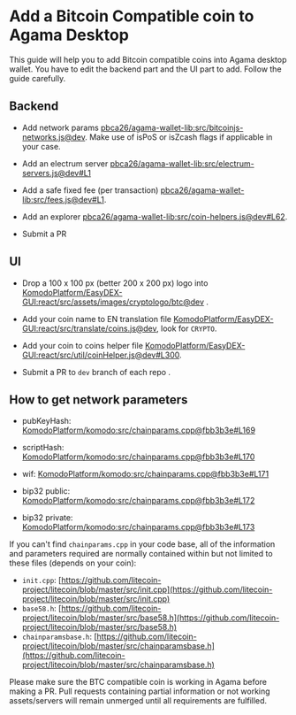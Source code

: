 # Add a Bitcoin Compatible coin to Agama Desktop

This guide will help you to add Bitcoin compatible coins into Agama desktop wallet. You have to edit the backend part and the UI part to add. Follow the guide carefully.

## Backend

- Add network params [pbca26/agama-wallet-lib:src/bitcoinjs-networks.js@dev](https://github.com/pbca26/agama-wallet-lib/blob/dev/src/bitcoinjs-networks.js). Make use of isPoS or isZcash flags if applicable in your case.

- Add an electrum server [pbca26/agama-wallet-lib:src/electrum-servers.js@dev#L1](https://github.com/pbca26/agama-wallet-lib/blob/dev/src/electrum-servers.js#L1)

- Add a safe fixed fee (per transaction) [pbca26/agama-wallet-lib:src/fees.js@dev#L1](https://github.com/pbca26/agama-wallet-lib/blob/dev/src/fees.js#L1).

- Add an explorer [pbca26/agama-wallet-lib:src/coin-helpers.js@dev#L62](https://github.com/pbca26/agama-wallet-lib/blob/dev/src/coin-helpers.js#L62).

- Submit a PR

## UI

- Drop a 100 x 100 px (better 200 x 200 px) logo into [KomodoPlatform/EasyDEX-GUI:react/src/assets/images/cryptologo/btc@dev](https://github.com/KomodoPlatform/EasyDEX-GUI/tree/dev/react/src/assets/images/cryptologo/btc) .

- Add your coin name to EN translation file [KomodoPlatform/EasyDEX-GUI:react/src/translate/coins.js@dev](https://github.com/KomodoPlatform/EasyDEX-GUI/blob/dev/react/src/translate/coins.js), look for `CRYPTO`.

- Add your coin to coins helper file [KomodoPlatform/EasyDEX-GUI:react/src/util/coinHelper.js@dev#L300](https://github.com/KomodoPlatform/EasyDEX-GUI/blob/dev/react/src/util/coinHelper.js#L300).

- Submit a PR to `dev` branch of each repo .

## How to get network parameters

- pubKeyHash: [KomodoPlatform/komodo:src/chainparams.cpp@fbb3b3e#L169](https://github.com/KomodoPlatform/komodo/blob/fbb3b3e9a0c432173a8d733ebbcbd7b0324d58df/src/chainparams.cpp#L169)

- scriptHash: [KomodoPlatform/komodo:src/chainparams.cpp@fbb3b3e#L170](https://github.com/KomodoPlatform/komodo/blob/fbb3b3e9a0c432173a8d733ebbcbd7b0324d58df/src/chainparams.cpp#L170)

- wif: [KomodoPlatform/komodo:src/chainparams.cpp@fbb3b3e#L171](https://github.com/KomodoPlatform/komodo/blob/fbb3b3e9a0c432173a8d733ebbcbd7b0324d58df/src/chainparams.cpp#L171)

- bip32 public: [KomodoPlatform/komodo:src/chainparams.cpp@fbb3b3e#L172](https://github.com/KomodoPlatform/komodo/blob/fbb3b3e9a0c432173a8d733ebbcbd7b0324d58df/src/chainparams.cpp#L172)

- bip32 private: [KomodoPlatform/komodo:src/chainparams.cpp@fbb3b3e#L173](https://github.com/KomodoPlatform/komodo/blob/fbb3b3e9a0c432173a8d733ebbcbd7b0324d58df/src/chainparams.cpp#L173)

If you can't find `chainparams.cpp` in your code base, all of the information and parameters required are normally contained within but not limited to these files (depends on your coin):

- `init.cpp`: [https://github.com/litecoin-project/litecoin/blob/master/src/init.cpp](https://github.com/litecoin-project/litecoin/blob/master/src/init.cpp)
- `base58.h`: [https://github.com/litecoin-project/litecoin/blob/master/src/base58.h](https://github.com/litecoin-project/litecoin/blob/master/src/base58.h)
- `chainparamsbase.h`: [https://github.com/litecoin-project/litecoin/blob/master/src/chainparamsbase.h](https://github.com/litecoin-project/litecoin/blob/master/src/chainparamsbase.h)

Please make sure the BTC compatible coin is working in Agama before making a PR. Pull requests containing partial information or not working assets/servers will remain unmerged until all requirements are fulfilled.
